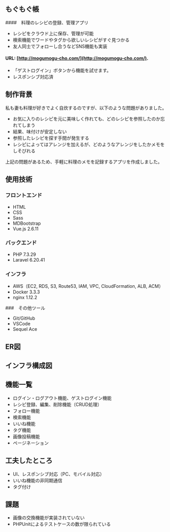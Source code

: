 ## もぐもぐ帳

####　料理のレシピの登録、管理アプリ
- レシピをクラウド上に保存、管理が可能
- 検索機能でワードやタグから欲しいレシピがすぐ見つかる
- 友人同士でフォローし合うなどSNS機能も実装

#### URL: [http://mogumogu-cho.com/](http://mogumogu-cho.com/).
- 「ゲストログイン」ボタンから機能を試せます。
- レスポンシブ対応済

## 制作背景
私も妻も料理が好きでよく自炊するのですが、以下のような問題がありました。
- お気に入りのレシピを元に美味しく作れても、どのレシピを参照したのか忘れてしまう
- 結果、味付けが安定しない
- 参照したレシピを探す手間が発生する
- レシピによってはアレンジを加えるが、どのようなアレンジをしたかメモをしそびれる

上記の問題があるため、手軽に料理のメモを記録するアプリを作成しました。

## 使用技術
### フロントエンド
- HTML
- CSS
- Sass
- MDBootstrap
- Vue.js 2.6.11

### バックエンド
- PHP 7.3.29
- Laravel 6.20.41

### インフラ
- AWS（EC2, RDS, S3, Route53, IAM, VPC, CloudFormation, ALB, ACM）
- Docker 3.3.3
- nginx 1.12.2

###　その他ツール
- Git/GitHub
- VSCode
- Sequel Ace

## ER図

## インフラ構成図

## 機能一覧
- ログイン・ログアウト機能、ゲストログイン機能
- レシピ登録、編集、削除機能（CRUD処理）
- フォロー機能
- 検索機能
- いいね機能
- タグ機能
- 画像投稿機能
- ページネーション

## 工夫したところ
- UI、レスポンシブ対応（PC、モバイル対応）
- いいね機能の非同期通信
- タグ付け

## 課題
- 画像の交換機能が実装されていない
- PHPUnitによるテストケースの数が限られている
